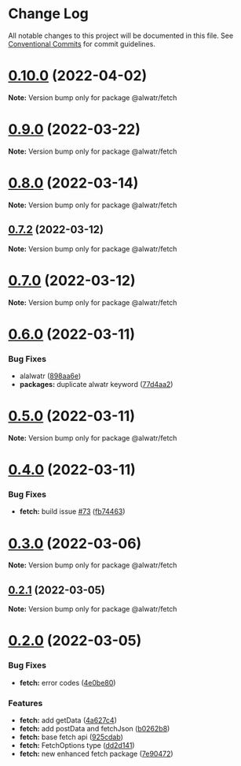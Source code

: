 # Change Log

All notable changes to this project will be documented in this file.
See [Conventional Commits](https://conventionalcommits.org) for commit guidelines.

# [0.10.0](https://github.com/AliMD/alwatr/compare/v0.9.0...v0.10.0) (2022-04-02)

**Note:** Version bump only for package @alwatr/fetch





# [0.9.0](https://github.com/AliMD/alwatr/compare/v0.8.0...v0.9.0) (2022-03-22)

**Note:** Version bump only for package @alwatr/fetch





# [0.8.0](https://github.com/AliMD/alwatr/compare/v0.7.2...v0.8.0) (2022-03-14)

**Note:** Version bump only for package @alwatr/fetch





## [0.7.2](https://github.com/AliMD/alwatr/compare/v0.7.1...v0.7.2) (2022-03-12)

**Note:** Version bump only for package @alwatr/fetch





# [0.7.0](https://github.com/AliMD/alwatr/compare/v0.6.1...v0.7.0) (2022-03-12)

**Note:** Version bump only for package @alwatr/fetch





# [0.6.0](https://github.com/AliMD/alwatr/compare/v0.5.0...v0.6.0) (2022-03-11)


### Bug Fixes

* alalwatr ([898aa6e](https://github.com/AliMD/alwatr/commit/898aa6ed0888eab9265c83b96a50f1b8c216d143))
* **packages:** duplicate alwatr keyword ([77d4aa2](https://github.com/AliMD/alwatr/commit/77d4aa2105ad47515c3eee251fd6b8c281d0d1fc))





# [0.5.0](https://github.com/AliMD/alwatr/compare/v0.4.0...v0.5.0) (2022-03-11)

**Note:** Version bump only for package @alwatr/fetch

# [0.4.0](https://github.com/AliMD/alwatr/compare/v0.3.0...v0.4.0) (2022-03-11)

### Bug Fixes

* **fetch:** build issue [#73](https://github.com/AliMD/alwatr/issues/73) ([fb74463](https://github.com/AliMD/alwatr/commit/fb74463d367393706d16e482488a565bdfef70a1))

# [0.3.0](https://github.com/AliMD/alwatr/compare/v0.2.1...v0.3.0) (2022-03-06)

**Note:** Version bump only for package @alwatr/fetch

## [0.2.1](https://github.com/AliMD/alwatr/compare/v0.2.0...v0.2.1) (2022-03-05)

**Note:** Version bump only for package @alwatr/fetch

# [0.2.0](https://github.com/AliMD/alwatr/compare/v0.1.2...v0.2.0) (2022-03-05)

### Bug Fixes

* **fetch:** error codes ([4e0be80](https://github.com/AliMD/alwatr/commit/4e0be80786b6667035ae82750f2351bd2da4f341))

### Features

* **fetch:** add getData ([4a627c4](https://github.com/AliMD/alwatr/commit/4a627c43d2ad07acb340f058f02d41ce57288405))
* **fetch:** add postData and fetchJson ([b0262b8](https://github.com/AliMD/alwatr/commit/b0262b83b5b7d8b7c376dce68aae3e16bd8e2610))
* **fetch:** base fetch api ([925cdab](https://github.com/AliMD/alwatr/commit/925cdab8700ffb801e1d836ffc5d3245b66815cf))
* **fetch:** FetchOptions type ([dd2d141](https://github.com/AliMD/alwatr/commit/dd2d1418d090387e1afa8277f78ae88ace17fd17))
* **fetch:** new enhanced fetch package ([7e90472](https://github.com/AliMD/alwatr/commit/7e904720c983372317358ce107f6ad0f79c65647))

